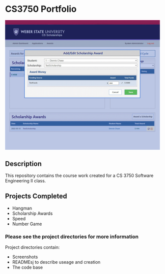 # CS3750 Portfolio
![All projects screen shots GIF](AllProjects.gif)

## Description
This repository contains the course work created for a CS 3750 Software Engineering II class.

## Projects Completed
- Hangman
- Scholarship Awards
- Speed
- Number Game

### Please see the project directories for more information
Project directories contain:<br>
- Screenshots
- READMEsj to describe useage and creation
- The code base
